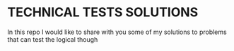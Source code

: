 # TECHNICAL TESTS SOLUTIONS 
In this repo I would like to share with you some of my solutions to problems  that can test the logical though
